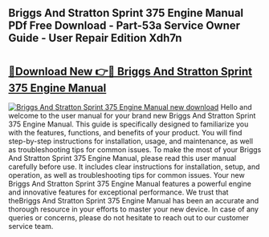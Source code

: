 ## Briggs And Stratton Sprint 375 Engine Manual PDf Free Download - Part-53a Service Owner Guide - User Repair Edition Xdh7n

# <h2><a href="http://bc81072.oget.top/?id=Briggs+And+Stratton+Sprint+375+Engine+Manual">🔗Download New 👉🔴 Briggs And Stratton Sprint 375 Engine Manual</a></h2>

[![Briggs And Stratton Sprint 375 Engine Manual new download](https://i.imgur.com/5g1atiW.png)](http://bc81072.oget.top/?id=Briggs+And+Stratton+Sprint+375+Engine+Manual)
Hello and welcome to the user manual for your brand new Briggs And Stratton Sprint 375 Engine Manual. This guide is specifically designed to familiarize you with the features, functions, and benefits of your product. You will find step-by-step instructions for installation, usage, and maintenance, as well as troubleshooting tips for common issues. To make the most of your Briggs And Stratton Sprint 375 Engine Manual, please read this user manual carefully before use. It includes clear instructions for installation, setup, and operation, as well as troubleshooting tips for common issues. Your new Briggs And Stratton Sprint 375 Engine Manual features a powerful engine and innovative features for exceptional performance. We trust that theBriggs And Stratton Sprint 375 Engine Manual has been an accurate and thorough resource in your efforts to master your new device. In case of any queries or concerns, please do not hesitate to reach out to our customer service team.
